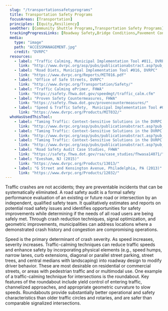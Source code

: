 ```yaml
---
  slug: "/transportationsafetyprograms"
  title: Transportation Safety Programs 
  focusAreas: [Transportation]
  principles: [Equity,Resiliency]
  seeOther: [Community Shuttle Programs,Transportation Safety Programs]
  trackingProgressLinks: [Roadway Safety,Bridge Conditions,Pavement Conditions]
  media: 
    type: "image"
    path: "ACCESSMANAGEMENT.jpg"
    credit: "DVRPC"
  resources: 
    - label: "Traffic Calming, Municipal Implementation Tool #011, DVRPC"
      link: "http://www.dvrpc.org/asp/pubs/publicationabstract.asp?pub_id=MIT011"
    - label: "Road Diets, Municipal Implementation Tool #016, DVRPC"
      link: "https://www.dvrpc.org/Reports/MIT016.pdf"
    - label: "Office of Safe Streets, DVRPC"
      link: "http://www.dvrpc.org/Transportation/Safety/"
    - label: "Traffic Calming ePrimer, FHWA"
      link: "https://safety.fhwa.dot.gov/speedmgt/traffic_calm.cfm"
    - label: "Proven Safety Countermeasures, FHWA"
      link: "https://safety.fhwa.dot.gov/provencountermeasures/"
    - label: "Speed & Traffic Safety,  Municipal Implementation Tool #032, DVRPC"
      link: "https://www.dvrpc.org/Products/MIT032/"
  whoHasUsedThisTool: 
    - label: "Taming Traffic: Context-Sensitive Solutions in the DVRPC Region—Swedesboro, NJ, DVRPC (2011)"
      link: "http://www.dvrpc.org/asp/pubs/publicationabstract.asp?pub_id=09025"
    - label: "Taming Traffic: Context-Sensitive Solutions in the DVRPC Region—Franklin, PA, DVRPC (2009)"
      link: "http://www.dvrpc.org/asp/pubs/publicationabstract.asp?pub_id=09067"
    - label: "Taming Traffic: Context-Sensitive Solutions in the DVRPC Region—Bethlehem Pike, PA, and East Atlantic Avenue, NJ,, DVRPC (2008)"
      link: "http://www.dvrpc.org/asp/pubs/publicationabstract.asp?pub_id=08044"
    - label: "Road Safety Audit Case Studies, FHWA"
      link: "https://safety.fhwa.dot.gov/rsa/case_studies/fhwasa14071/"
    - label: "Evesham, NJ (2015)"
      link: "https://www.dvrpc.org/Products/13013/"
    - label: "G Street and Kensington Avenue, Philadelphia, PA (2013)"
      link: "https://www.dvrpc.org/Products/12032/"
---
```


Traffic crashes are not accidents; they are preventable incidents that can be systematically eliminated. A road safety audit is a formal safety performance evaluation of an existing or future road or intersection by an independent, qualified safety team. It qualitatively estimates and reports on potential road safety issues and identifies opportunities for safety improvements while determining if the needs of all road users are being safely met. Through crash reduction techniques, signal optimization, and geometric improvements, municipalities can address locations where a demonstrated crash history and congestion are compromising operations.

Speed is the primary determinant of crash severity. As speed increases, severity increases. Traffic-calming techniques can reduce traffic speeds and enhance safety by incorporating physical elements (e.g., speed humps, narrow lanes, curb extensions, diagonal or parallel street parking, street trees, and central medians with landscaping) into roadway design to modify driver behavior. These are most desirable on residential or commercial streets, or areas with pedestrian traffic and or multimodal use. One example of a traffic-calming technique for intersections is the roundabout. Key features of the roundabout include yield control of entering traffic, channelized approaches, and appropriate geometric curvature to slow speeds. Roundabouts provide substantially better operational and safety characteristics than older traffic circles and rotaries, and are safer than comparable signalized intersections.
